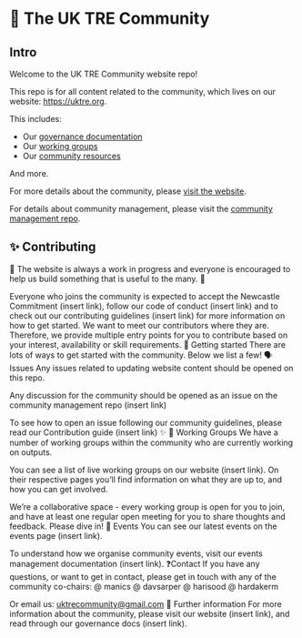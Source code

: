 # 👋 The UK TRE Community

## Intro

Welcome to the UK TRE Community website repo!

This repo is for all content related to the community, which lives on our website: https://uktre.org.

This includes:
- Our [governance documentation](./content/about/governance)
- Our [working groups](./content/groups)
- Our [community resources](./content/groups)

And more.

For more details about the community, please [visit the website](https://uktre.org).

For details about community management, please visit the [community management repo](https://github.com/uk-tre/community-management).

## ✨ Contributing

🚧 The website is always a work in progress and everyone is encouraged to help us build something that is useful to the many. 🚧

Everyone who joins the community is expected to accept the Newcastle Commitment (insert link), follow our code of conduct (insert link) and to check out our contributing guidelines (insert link) for more information on how to get started. We want to meet our contributors where they are. Therefore, we provide multiple entry points for you to contribute based on your interest, availability or skill requirements.
📣 Getting started
There are lots of ways to get started with the community. Below we list a few!
🗣️ Issues
Any issues related to updating website content should be opened on this repo.

Any discussion for the community should be opened as an issue on the community management repo (insert link)

To see how to open an issue following our community guidelines, please read our Contribution guide (insert link) ✨ 
🔧 Working Groups
We have a number of working groups within the community who are currently working on outputs.

You can see a list of live working groups on our website (insert link). On their respective pages you’ll find information on what they are up to, and how you can get involved.

We’re a collaborative space - every working group is open for you to join, and have at least one regular open meeting for you to share thoughts and feedback. Please dive in!
📅 Events
You can see our latest events on the events page (insert link). 

To understand how we organise community events, visit our events management documentation (insert link).
❓Contact 
If you have any questions, or want to get in contact, please get in touch with any of the community co-chairs:
@ manics
@ davsarper
@ harisood
@ hardakerm

Or email us: uktrecommunity@gmail.com 
📄 Further information
For more information about the community, please visit our website (insert link), and read through our governance docs (insert link).


